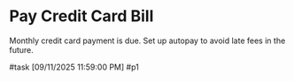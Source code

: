 # Pay Credit Card Bill

Monthly credit card payment is due. Set up autopay to avoid late fees in the future.

#task [09/11/2025 11:59:00 PM] #p1
